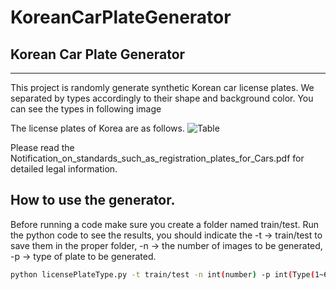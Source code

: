 # KoreanCarPlateGenerator
## Korean Car Plate Generator
------------------------
This project is randomly generate synthetic Korean car license plates.
We separated by types accordingly to their shape and background color.
You can see the types in following image

The license plates of Korea are as follows.
![Table](/table.jpg)

Please read the Notification_on_standards_such_as_registration_plates_for_Cars.pdf for detailed legal information.

## How to use the generator. 
Before running a code make sure you create a folder named train/test. Run the python code to see the results, you should indicate the -t -> train/test to save them in the proper folder, -n -> the number of images to be generated, -p -> type of plate to be generated.  

```bash
python licensePlateType.py -t train/test -n int(number) -p int(Type(1~6))
```
